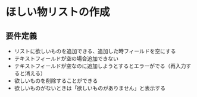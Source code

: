 # ほしい物リストの作成

## 要件定義

* リストに欲しいものを追加できる、追加した時フィールドを空にする
* テキストフィールドが空の場合追加できない
* テキストフィールドが空なのに追加しようとするとエラーがでる（再入力すると消える）
* 欲しいものを削除することができる
* 欲しいものがないときは「欲しいものがありません」と表示する